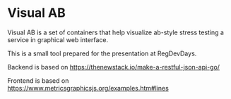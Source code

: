 # Visual AB

Visual AB is a set of containers that help visualize ab-style stress testing a service in graphical web interface.

This is a small tool prepared for the presentation at RegDevDays.

Backend is based on https://thenewstack.io/make-a-restful-json-api-go/

Frontend is based on https://www.metricsgraphicsjs.org/examples.htm#lines
